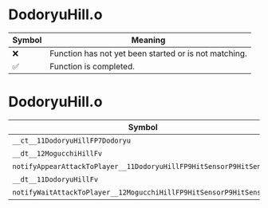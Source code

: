 # DodoryuHill.o
| Symbol | Meaning 
| ------------- | ------------- 
| :x: | Function has not yet been started or is not matching. 
| :white_check_mark: | Function is completed. 


# DodoryuHill.o
| Symbol | Decompiled? |
| ------------- | ------------- |
| `__ct__11DodoryuHillFP7Dodoryu` | :x: |
| `__dt__12MogucchiHillFv` | :x: |
| `notifyAppearAttackToPlayer__11DodoryuHillFP9HitSensorP9HitSensor` | :x: |
| `__dt__11DodoryuHillFv` | :x: |
| `notifyWaitAttackToPlayer__12MogucchiHillFP9HitSensorP9HitSensor` | :x: |

